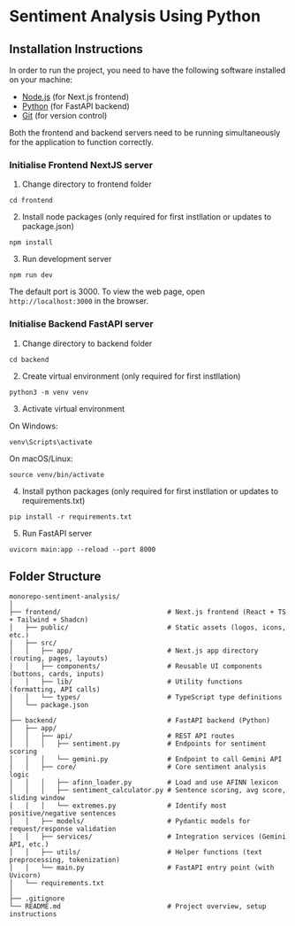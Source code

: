 # Sentiment Analysis Using Python

## Installation Instructions

In order to run the project, you need to have the following software installed on your machine:

- [Node.js](https://nodejs.org/en/download/) (for Next.js frontend)
- [Python](https://www.python.org/downloads/) (for FastAPI backend)
- [Git](https://git-scm.com/downloads) (for version control)

Both the frontend and backend servers need to be running simultaneously for the application to function correctly.

### Initialise Frontend NextJS server

1. Change directory to frontend folder

```
cd frontend
```

2. Install node packages (only required for first instllation or updates to package.json)

```
npm install
```

3. Run development server

```
npm run dev
```

The default port is 3000.
To view the web page, open `http://localhost:3000` in the browser.

### Initialise Backend FastAPI server

1. Change directory to backend folder

```
cd backend
```

2. Create virtual environment (only required for first instllation)

```
python3 -m venv venv
```

3. Activate virtual environment

On Windows:

```
venv\Scripts\activate
```

On macOS/Linux:

```
source venv/bin/activate
```

4. Install python packages (only required for first instllation or updates to requirements.txt)

```
pip install -r requirements.txt
```

5. Run FastAPI server

```
uvicorn main:app --reload --port 8000
```

## Folder Structure

```
monorepo-sentiment-analysis/
│
├── frontend/                           # Next.js frontend (React + TS + Tailwind + Shadcn)
│   ├── public/                         # Static assets (logos, icons, etc.)
│   ├── src/
│   │   ├── app/                        # Next.js app directory (routing, pages, layouts)
│   │   ├── components/                 # Reusable UI components (buttons, cards, inputs)
│   │   ├── lib/                        # Utility functions (formatting, API calls)
│   │   └── types/                      # TypeScript type definitions
│   └── package.json
│
├── backend/                            # FastAPI backend (Python)
│   ├── app/
│   │   ├── api/                        # REST API routes
│   │   │   ├── sentiment.py            # Endpoints for sentiment scoring
│   │   │   └── gemini.py               # Endpoint to call Gemini API
│   │   ├── core/                       # Core sentiment analysis logic
│   │   │   ├── afinn_loader.py         # Load and use AFINN lexicon
│   │   │   ├── sentiment_calculator.py # Sentence scoring, avg score, sliding window
│   │   │   └── extremes.py             # Identify most positive/negative sentences
│   │   ├── models/                     # Pydantic models for request/response validation
│   │   ├── services/                   # Integration services (Gemini API, etc.)
│   │   ├── utils/                      # Helper functions (text preprocessing, tokenization)
│   │   └── main.py                     # FastAPI entry point (with Uvicorn)
│   └── requirements.txt
│
├── .gitignore
└── README.md                           # Project overview, setup instructions
```
